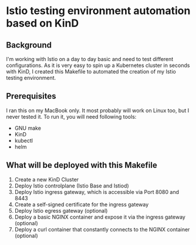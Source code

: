 # Istio testing environment automation based on KinD

## Background

I'm working with Istio on a day to day basic and need to test different
configurations. As it is very easy to spin up a Kubernetes cluster in seconds
with KinD, I created this Makefile to automated the creation of my Istio
testing environment.

## Prerequisites

I ran this on my MacBook only. It most probably will work on Linux too, but I
never tested it. To run it, you will need following tools:
* GNU make
* KinD
* kubectl
* helm

## What will be deployed with this Makefile
1. Create a new KinD Cluster
2. Deploy Istio controlplane (Istio Base and Istiod)
3. Deploy Istio ingress gateway, which is accessible via Port 8080 and 8443
4. Create a self-signed certificate for the ingress gateway
5. Deploy Istio egress gateway (optional)
6. Deploy a basic NGINX container and expose it via the ingress gateway (optional)
7. Deploy a curl container that constantly connects to the NGINX container (optional)
